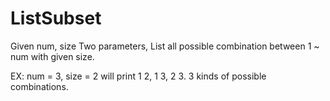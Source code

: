# ListSubset
Given num, size Two parameters, List all possible combination between 1 ~ num with given size.

EX: num = 3, size = 2 will print 1 2, 1 3, 2 3.
3 kinds of possible combinations.
